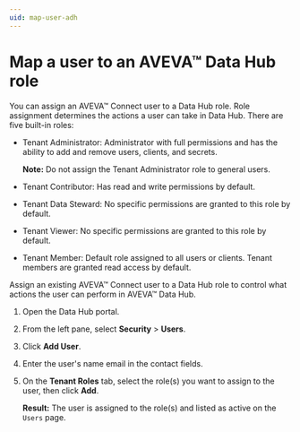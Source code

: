 ```yaml
---
uid: map-user-adh
---
```


# Map a user to an AVEVA™ Data Hub role

You can assign an AVEVA™ Connect user to a Data Hub role. Role assignment determines the actions a user can take in Data Hub. There are five built-in roles:

* Tenant Administrator: Administrator with full permissions and has the ability to add and remove users, clients, and secrets.

  **Note:** Do not assign the Tenant Administrator role to general users.

* Tenant Contributor: Has read and write permissions by default.

* Tenant Data Steward: No specific permissions are granted to this role by default.

* Tenant Viewer: No specific permissions are granted to this role by default.

* Tenant Member: Default role assigned to all users or clients. Tenant members are granted read access by default.

Assign an existing AVEVA™ Connect user to a Data Hub role to control what actions the user can perform in AVEVA™ Data Hub.

1. Open the Data Hub portal.

1. From the left pane, select **Security** > **Users**.
 
1. Click **Add User**.
 
1. Enter the user's name email in the contact fields.
 
1. On the **Tenant Roles** tab, select the role(s) you want to assign to the user, then click **Add**.

   **Result:** The user is assigned to the role(s) and listed as active on the `Users` page.
